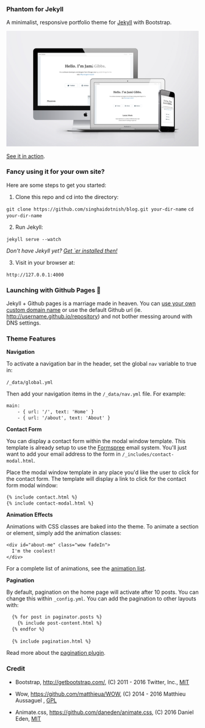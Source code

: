 ### Phantom for Jekyll

A minimalist, responsive portfolio theme for [Jekyll](http://jekyllrb.com/) with Bootstrap.

![preview](preview.jpg)

[See it in action](http://singhaidotnish.github.io/blog/).

### Fancy using it for your own site?

Here are some steps to get you started:

1. Clone this repo and cd into the directory:

  `git clone https://github.com/singhaidotnish/blog.git your-dir-name`
  `cd your-dir-name`

2. Run Jekyll:

  `jekyll serve --watch`

  _Don't have Jekyll yet? [Get `er installed then!](http://jekyllrb.com/docs/installation/)_

3. Visit in your browser at:

  `http://127.0.0.1:4000`

### Launching with Github Pages :rocket:

Jekyll + Github pages is a marriage made in heaven. You can [use your own custom domain name](https://help.github.com/articles/setting-up-a-custom-domain-with-github-pages/) or use the default Github url (ie. http://username.github.io/repository) and not bother messing around with DNS settings.

### Theme Features

**Navigation**

To activate a navigation bar in the header, set the global `nav` variable to true in:

`/_data/global.yml`

Then add your navigation items in the `/_data/nav.yml` file. For example:

```
main:
    - { url: '/', text: 'Home' }
    - { url: '/about', text: 'About' }
```

**Contact Form**

You can display a contact form within the modal window template. This template is already setup to use the [Formspree](https://formspree.io) email system. You'll just want to add your email address to the form in `/_includes/contact-modal.html`.

Place the modal window template in any place you'd like the user to click for the contact form.
The template will display a link to click for the contact form modal window:

```
{% include contact.html %}
{% include contact-modal.html %}
```

**Animation Effects**

Animations with CSS classes are baked into the theme. To animate a section or element, simply add the animation classes:

```
<div id="about-me" class="wow fadeIn">
  I'm the coolest!
</div>
```

For a complete list of animations, see the [animation list](http://daneden.github.io/animate.css/).

**Pagination**

By default, pagination on the home page will activate after 10 posts. You can change this within `_config.yml`. You can add the pagination to other layouts with:

```
  {% for post in paginator.posts %}
    {% include post-content.html %}
  {% endfor %}

  {% include pagination.html %}
```

Read more about the [pagination plugin](http://jekyllrb.com/docs/pagination/).

### Credit

* Bootstrap, http://getbootstrap.com/, (C) 2011 - 2016 Twitter, Inc., [MIT](https://github.com/twbs/bootstrap/blob/master/LICENSE)

* Wow, https://github.com/matthieua/WOW, (C) 2014 - 2016 Matthieu Aussaguel
, [GPL](https://github.com/matthieua/WOW#open-source-license)

* Animate.css, https://github.com/daneden/animate.css, (C) 2016 Daniel Eden, [MIT](https://github.com/daneden/animate.css/blob/master/LICENSE)
